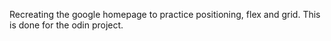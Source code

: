 Recreating the google homepage to practice positioning, flex and grid.
This is done for the odin project.